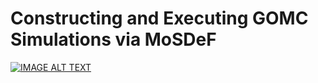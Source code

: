 # Constructing and Executing GOMC Simulations via MoSDeF

[![IMAGE ALT TEXT](http://img.youtube.com/vi/7StVoUCGkHs/0.jpg)](https://www.youtube.com/watch?v=7StVoUCGkHs "GOMC videos part 1a: Constructing and Executing GOMC Simulations via MoSDeF")
